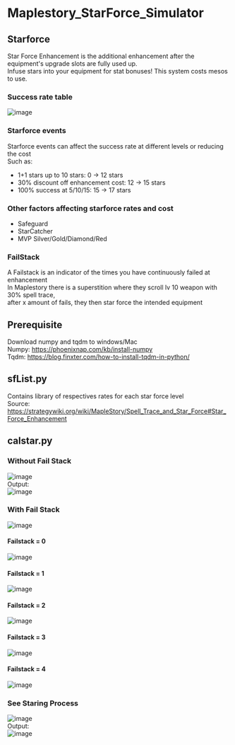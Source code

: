 # Maplestory_StarForce_Simulator

## Starforce <br/>
Star Force Enhancement is the additional enhancement after the equipment's upgrade slots are fully used up. <br/>
Infuse stars into your equipment for stat bonuses! This system costs mesos to use.<br/>

### Success rate table <br/>
![image](https://user-images.githubusercontent.com/51332449/178035149-4ff8be95-e1d6-46c4-bced-e434a2617540.png)<br/>

### Starforce events <br/>
Starforce events can affect the success rate at different levels or reducing the cost <br/>
Such as: <br/>
- 1+1 stars up to 10 stars: 0 -> 12 stars <br/>
- 30% discount off enhancement cost: 12 -> 15 stars <br/>
- 100% success at 5/10/15: 15 -> 17 stars <br/>

### Other factors affecting starforce rates and cost <br/>
- Safeguard
- StarCatcher
- MVP Silver/Gold/Diamond/Red

### FailStack <br/>
A Failstack is an indicator of the times you have continuously failed at enhancement <br/>
In Maplestory there is a superstition where they scroll lv 10 weapon with 30% spell trace,<br/>
after x amount of fails, they then star force the intended equipment <br/>

## Prerequisite
Download numpy and tqdm to windows/Mac <br/>
Numpy: https://phoenixnap.com/kb/install-numpy <br/>
Tqdm: https://blog.finxter.com/how-to-install-tqdm-in-python/ <br/>

## sfList.py 
Contains library of respectives rates for each star force level <br/>
Source: https://strategywiki.org/wiki/MapleStory/Spell_Trace_and_Star_Force#Star_Force_Enhancement

## calstar.py

### Without Fail Stack
![image](https://user-images.githubusercontent.com/51332449/178011695-10ed2c72-b2ee-4d59-8aef-bf4a0250754d.png) <br/>
Output: <br/>
![image](https://user-images.githubusercontent.com/51332449/178011936-3e9acacc-8ca6-4735-8a16-8df0fdb8b478.png)<br/>

### With Fail Stack
![image](https://user-images.githubusercontent.com/51332449/178013216-286d1265-8309-4421-855d-c7c3a979e518.png)<br/>
#### Failstack = 0 <br/>
![image](https://user-images.githubusercontent.com/51332449/178012436-e6154cbb-b6ff-480d-a26d-3fed90988249.png)<br/>
#### Failstack = 1 <br/>
![image](https://user-images.githubusercontent.com/51332449/178012568-c3031f8f-3d93-4886-818b-e04ffa79a943.png)<br/>
#### Failstack = 2 <br/>
![image](https://user-images.githubusercontent.com/51332449/178012723-abbe3de6-af80-49ff-991b-b31fc7074aab.png)<br/>
#### Failstack = 3 <br/>
![image](https://user-images.githubusercontent.com/51332449/178012833-ae81139a-60fc-420a-ac9e-d684957bdba6.png)<br/>
#### Failstack = 4 <br/>
![image](https://user-images.githubusercontent.com/51332449/178012916-c7d7d679-ba97-4eee-9b91-72736975b68f.png)<br/>

### See Staring Process
![image](https://user-images.githubusercontent.com/51332449/178033251-ea323ab1-6155-4c8c-a545-909c7c56004e.png)<br/>
Output: <br/>
![image](https://user-images.githubusercontent.com/51332449/178033411-b548b871-8ce3-4cba-a2dc-8de762339972.png)<br/>



